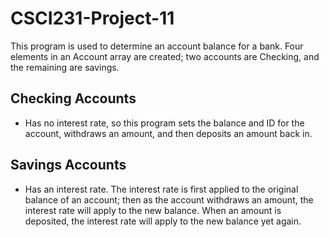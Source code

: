 # CSCI231-Project-11
This program is used to determine an account balance for a bank. Four elements in an Account array are created; two accounts are Checking, and the remaining are savings. 

## Checking Accounts ##
- Has no interest rate, so this program sets the balance and ID for the account, withdraws an amount, and then deposits an amount back in.

## Savings Accounts ##
- Has an interest rate. The interest rate is first applied to the original balance of an account; then as the account withdraws an amount, the interest rate will apply to the new balance. When an amount is deposited, the interest rate will apply to the new balance yet again.
